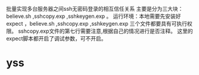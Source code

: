 批量实现多台服务器之间ssh无密码登录的相互信任关系 
主要是分为三大块：believe.sh ,sshcopy.exp ,sshkeygen.exp 。
运行环境：本地需要先安装好expect ，believe.sh ,sshcopy.exp ,sshkeygen.exp 三个文件都要具有可执行权限。
sshcopy.exp文件的第七行需要注意,根据自己的情况进行是否注释。
这里的expect脚本都开启了调试参数，可不开启。


# yss
